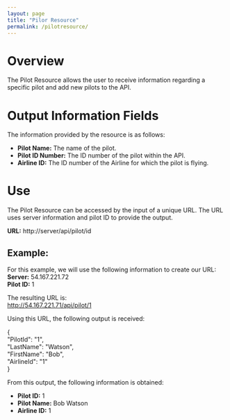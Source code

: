 ```yaml
---
layout: page
title: "Pilor Resource"
permalink: /pilotresource/
--- 
```

# Overview  
The Pilot Resource allows the user to receive information regarding a specific pilot and add new pilots to the API.  

# Output Information Fields  
The information provided by the resource is as follows:  
- **Pilot Name:** The name of the pilot.
- **Pilot ID Number:** The ID number of the pilot within the API.  
- **Airline ID:** The ID number of the Airline for which the pilot is flying.  

# Use  
The Pilot Resource can be accessed by the input of a unique URL. The URL uses server information and pilot ID to provide the output.  
  
  **URL:** http://server/api/pilot/id  
  
## Example:  
For this example, we will use the following information to create our URL:  
**Server:**  54.167.221.72   
**Pilot ID:** 1   

The resulting URL is:  
http://54.167.221.71/api/pilot/1  
  
Using this URL, the following output is received:  

{  
    "PilotId": "1",  
    "LastName": "Watson",  
    "FirstName": "Bob",  
    "AirlineId": "1"  
}  
  
From this output, the following information is obtained:  
- **Pilot ID:** 1  
- **Pilot Name:** Bob Watson  
- **Airline ID:** 1  
